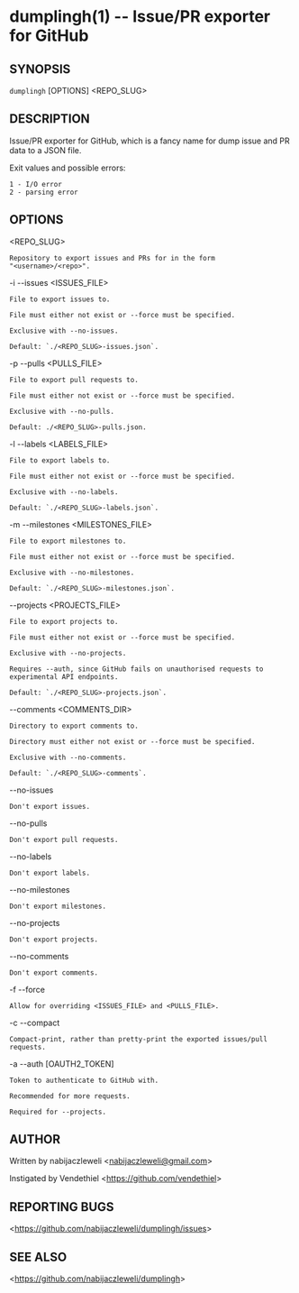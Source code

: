dumplingh(1) -- Issue/PR exporter for GitHub
============================================

## SYNOPSIS

`dumplingh` [OPTIONS] <REPO_SLUG>

## DESCRIPTION

Issue/PR exporter for GitHub, which is a fancy name for dump issue and
PR data to a JSON file.

Exit values and possible errors:

    1 - I/O error
    2 - parsing error

## OPTIONS

  <REPO_SLUG>

    Repository to export issues and PRs for in the form
    "<username>/<repo>".

  -i --issues <ISSUES_FILE>

    File to export issues to.

    File must either not exist or --force must be specified.

    Exclusive with --no-issues.

    Default: `./<REPO_SLUG>-issues.json`.

  -p --pulls <PULLS_FILE>

    File to export pull requests to.

    File must either not exist or --force must be specified.

    Exclusive with --no-pulls.

    Default: ./<REPO_SLUG>-pulls.json.

  -l --labels <LABELS_FILE>

    File to export labels to.

    File must either not exist or --force must be specified.

    Exclusive with --no-labels.

    Default: `./<REPO_SLUG>-labels.json`.

  -m --milestones <MILESTONES_FILE>

    File to export milestones to.

    File must either not exist or --force must be specified.

    Exclusive with --no-milestones.

    Default: `./<REPO_SLUG>-milestones.json`.

  --projects <PROJECTS_FILE>

    File to export projects to.

    File must either not exist or --force must be specified.

    Exclusive with --no-projects.

    Requires --auth, since GitHub fails on unauthorised requests to
    experimental API endpoints.

    Default: `./<REPO_SLUG>-projects.json`.

  --comments <COMMENTS_DIR>

    Directory to export comments to.

    Directory must either not exist or --force must be specified.

    Exclusive with --no-comments.

    Default: `./<REPO_SLUG>-comments`.

  --no-issues

    Don't export issues.

  --no-pulls

    Don't export pull requests.

  --no-labels

    Don't export labels.

  --no-milestones

    Don't export milestones.

  --no-projects

    Don't export projects.

  --no-comments

    Don't export comments.

  -f --force

    Allow for overriding <ISSUES_FILE> and <PULLS_FILE>.

  -c --compact

    Compact-print, rather than pretty-print the exported issues/pull requests.

  -a --auth [OAUTH2_TOKEN]

    Token to authenticate to GitHub with.

    Recommended for more requests.

    Required for --projects.

## AUTHOR

Written by nabijaczleweli &lt;<nabijaczleweli@gmail.com>&gt;

Instigated by Vendethiel &lt;<https://github.com/vendethiel>&gt;

## REPORTING BUGS

&lt;<https://github.com/nabijaczleweli/dumplingh/issues>&gt;

## SEE ALSO

&lt;<https://github.com/nabijaczleweli/dumplingh>&gt;
